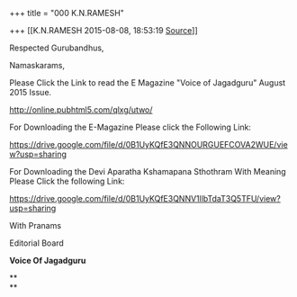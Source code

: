 +++
title = "000 K.N.RAMESH"

+++
[[K.N.RAMESH	2015-08-08, 18:53:19 [Source](https://groups.google.com/g/samskrita/c/q7GZYMIeVx4)]]



Respected Gurubandhus,

  

Namaskarams,

  

Please Click the Link to read the E Magazine "Voice of Jagadguru" August
2015 Issue.

  

<http://online.pubhtml5.com/qlxg/utwo/>

  

For Downloading the E-Magazine Please click the Following Link:

  

<https://drive.google.com/file/d/0B1UyKQfE3QNNOURGUEFCOVA2WUE/view?usp=sharing>  

  

For Downloading the Devi Aparatha Kshamapana Sthothram With Meaning Please Click the following Link:  

  

<https://drive.google.com/file/d/0B1UyKQfE3QNNV1llbTdaT3Q5TFU/view?usp=sharing>  

  

  

With Pranams

  

  

Editorial Board

**Voice Of Jagadguru**

**  
**

  

